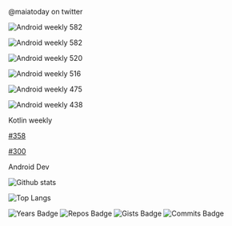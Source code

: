 @maiatoday on twitter

![Android weekly 582](https://androidweekly.net/issues/issue-600/badge)

![Android weekly 582](https://androidweekly.net/issues/issue-582/badge)

![Android weekly 520](https://androidweekly.net/issues/issue-520/badge)

![Android weekly 516](https://androidweekly.net/issues/issue-516/badge)

![Android weekly 475](https://androidweekly.net/issues/issue-475/badge)

![Android weekly 438](https://androidweekly.net/issues/issue-438/badge)

Kotlin weekly

[#358](https://mailchi.mp/kotlinweekly/kotlin-weekly-358)

[#300](https://mailchi.mp/kotlinweekly/kotlin-weekly-300)

Android Dev

![Github stats](https://github-readme-stats.vercel.app/api?username=maiatoday&show_icons=true&count_private=true&theme=)

![Top Langs](https://github-readme-stats.vercel.app/api/top-langs/?username=maiatoday&hide=javascript,css&layout=compact)

![Years Badge](https://badges.pufler.dev/years/maiatoday?style=flat&color=grey)
![Repos Badge](https://badges.pufler.dev/repos/maiatoday?style=flat&color=grey)
![Gists Badge](https://badges.pufler.dev/gists/maiatoday?style=flat&color=grey)
![Commits Badge](https://badges.pufler.dev/commits/monthly/maiatoday?style=flat&color=grey)
